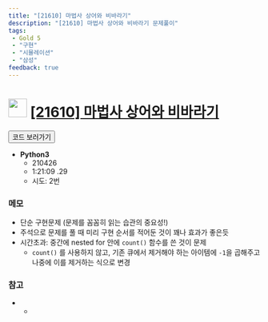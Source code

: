 ```yaml
---
title: "[21610] 마법사 상어와 비바라기"
description: "[21610] 마법사 상어와 비바라기 문제풀이"
tags: 
 - Gold 5
 - "구현"
 - "시뮬레이션"
 - "삼성"
feedback: true
---
```

<h1><img src="https://doky.space/assets/icpclev/g5.svg" height="37px"> <a href="http://icpc.me/21610" target="_blank">[21610] 마법사 상어와 비바라기</a></h1>

<a href="https://github.com/DokySp/acmicpc-practice/tree/master/21610"><button class="btn btn-info">코드 보러가기</button></a>

- **Python3**
  - 210426
  - 1:21:09 .29
  - 시도: 2번
### 메모
 - 단순 구현문제 (문제를 꼼꼼히 읽는 습관의 중요성!)
 - 주석으로 문제를 풀 때 미리 구현 순서를 적어둔 것이 꽤나 효과가 좋은듯
 - 시간초과: 중간에 nested for 안에 `count()` 함수를 쓴 것이 문제
    - `count()` 를 사용하지 않고, 기존 큐에서 제거해야 하는 아이템에 `-1`을 곱해주고 나중에 이를 제거하는 식으로 변경
### 참고
 - -

